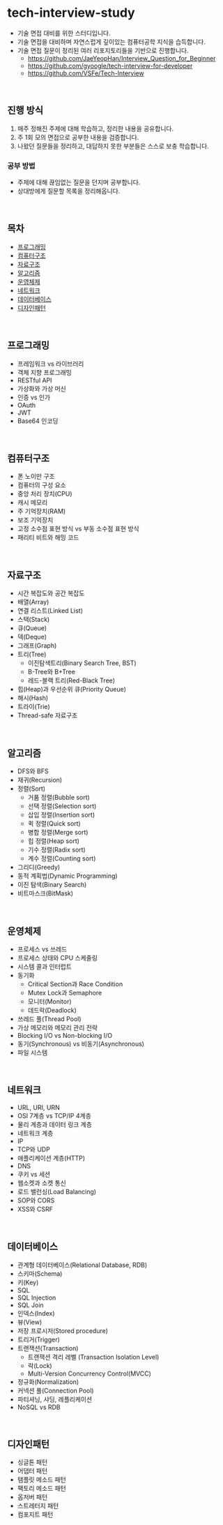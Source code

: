 # tech-interview-study
- 기술 면접 대비를 위한 스터디입니다.
- 기술 면접을 대비하며 자연스럽게 깊이있는 컴퓨터공학 지식을 습득합니다.
- 기술 면접 질문이 정리된 여러 리포지토리들을 기반으로 진행합니다.
  - https://github.com/JaeYeopHan/Interview_Question_for_Beginner
  - https://github.com/gyoogle/tech-interview-for-developer
  - https://github.com/VSFe/Tech-Interview

<br>

## 진행 방식
1. 매주 정해진 주제에 대해 학습하고, 정리한 내용을 공유합니다.
2. 주 1회 모의 면접으로 공부한 내용을 검증합니다.
3. 나왔던 질문들을 정리하고, 대답하지 못한 부분들은 스스로 보충 학습합니다.

### 공부 방법
- 주제에 대해 끊임없는 질문을 던지며 공부합니다.
- 상대방에게 질문할 목록을 정리해옵니다.

<br>

## 목차
- [프로그래밍](#프로그래밍)
- [컴퓨터구조](#컴퓨터구조)
- [자료구조](#자료구조)
- [알고리즘](#알고리즘)
- [운영체제](#운영체제)
- [네트워크](#네트워크)
- [데이터베이스](#데이터베이스)
- [디자인패턴](#디자인패턴)

<br>

## 프로그래밍

- 프레임워크 vs 라이브러리
- 객체 지향 프로그래밍
- RESTful API
- 가상화와 가상 머신
- 인증 vs 인가
- OAuth
- JWT
- Base64 인코딩

<br>

## 컴퓨터구조
- 폰 노이만 구조
- 컴퓨터의 구성 요소
- 중앙 처리 장치(CPU)
- 캐시 메모리
- 주 기억장치(RAM)
- 보조 기억장치
- 고정 소수점 표현 방식 vs 부동 소수점 표현 방식
- 패리티 비트와 해밍 코드

<br>

## 자료구조
- 시간 복잡도와 공간 복잡도
- 배열(Array)
- 연결 리스트(Linked List)
- 스택(Stack)
- 큐(Queue)
- 덱(Deque)
- 그래프(Graph)
- 트리(Tree)
  - 이진탐색트리(Binary Search Tree, BST)
  - B-Tree와 B+Tree
  - 레드-블랙 트리(Red-Black Tree)
- 힙(Heap)과 우선순위 큐(Priority Queue)
- 해시(Hash)
- 트라이(Trie)
- Thread-safe 자료구조
 
<br>

## 알고리즘
- DFS와 BFS
- 재귀(Recursion)
- 정렬(Sort)
  - 거품 정렬(Bubble sort)
  - 선택 정렬(Selection sort)
  - 삽입 정렬(Insertion sort)
  - 퀵 정렬(Quick sort)
  - 병합 정렬(Merge sort)
  - 힙 정렬(Heap sort)
  - 기수 정렬(Radix sort)
  - 계수 정렬(Counting sort)
- 그리디(Greedy)
- 동적 계획법(Dynamic Programming)
- 이진 탐색(Binary Search)
- 비트마스크(BitMask)

<br>

## 운영체제
- 프로세스 vs 쓰레드
- 프로세스 상태와 CPU 스케줄링
- 시스템 콜과 인터럽트
- 동기화
  - Critical Section과 Race Condition
  - Mutex Lock과 Semaphore
  - 모니터(Monitor)
  - 데드락(Deadlock)
- 쓰레드 풀(Thread Pool)
- 가상 메모리와 메모리 관리 전략
- Blocking I/O vs Non-blocking I/O
- 동기(Synchronous) vs 비동기(Asynchronous)
- 파일 시스템

<br>

## 네트워크
- URL, URI, URN
- OSI 7계층 vs TCP/IP 4계층
- 물리 계층과 데이터 링크 계층
- 네트워크 계층
- IP
- TCP와 UDP
- 애플리케이션 계층(HTTP)
- DNS
- 쿠키 vs 세션
- 웹소켓과 소켓 통신
- 로드 밸런싱(Load Balancing)
- SOP와 CORS
- XSS와 CSRF

<br>

## 데이터베이스
- 관계형 데이터베이스(Relational Database, RDB)
- 스키마(Schema)
- 키(Key)
- SQL
- SQL Injection
- SQL Join
- 인덱스(Index)
- 뷰(View)
- 저장 프로시저(Stored procedure)
- 트리거(Trigger)
- 트랜잭션(Transaction)
  - 트랜잭션 격리 레벨 (Transaction Isolation Level)
  - 락(Lock)
  - Multi-Version Concurrency Control(MVCC)
- 정규화(Normalization)
- 커넥션 풀(Connection Pool)
- 파티셔닝, 샤딩, 레플리케이션
- NoSQL vs RDB

<br>

## 디자인패턴
- 싱글톤 패턴
- 어댑터 패턴
- 탬플릿 메소드 패턴
- 팩토리 메소드 패턴
- 옵저버 패턴
- 스트레터지 패턴
- 컴포지트 패턴
